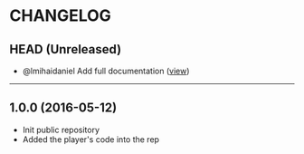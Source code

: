 CHANGELOG
=========

## HEAD (Unreleased)
* @lmihaidaniel Add full documentation ([view](https://github.com/kmlplayer/README.md))

--------------------

## 1.0.0 (2016-05-12)
* Init public repository
* Added the player's code into the rep